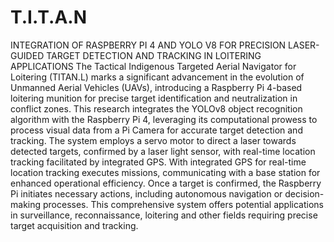 # T.I.T.A.N
INTEGRATION OF  RASPBERRY PI 4 AND YOLO V8 FOR PRECISION LASER-GUIDED TARGET DETECTION AND TRACKING IN LOITERING APPLICATIONS
The Tactical Indigenous Targeted Aerial Navigator for Loitering (TITAN.L) marks a significant advancement in the evolution of Unmanned Aerial Vehicles (UAVs), introducing a Raspberry Pi 4-based loitering munition for precise target identification and neutralization in conflict zones. This research integrates the YOLOv8 object recognition algorithm with the Raspberry Pi 4, leveraging its computational prowess to process visual data from a Pi Camera for accurate target detection and tracking. The system employs a servo motor to direct a laser towards detected targets, confirmed by a laser light sensor, with real-time location tracking facilitated by integrated GPS. With integrated GPS for real-time location tracking executes missions, communicating with a base station for enhanced operational efficiency. 
 Once a target is confirmed, the Raspberry Pi initiates necessary actions, including autonomous navigation or decision-making processes. This comprehensive system offers potential applications in surveillance, reconnaissance, loitering and other fields requiring precise target acquisition and tracking.
